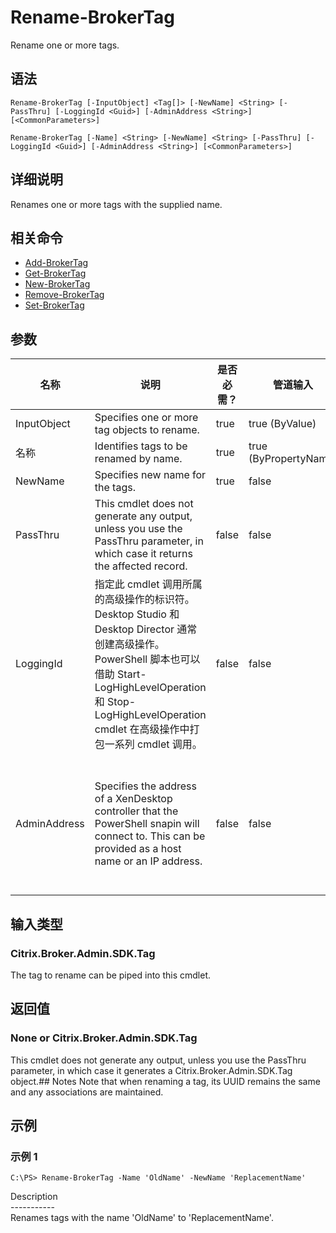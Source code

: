 # Rename-BrokerTag

Rename one or more tags.

## 语法

    Rename-BrokerTag [-InputObject] <Tag[]> [-NewName] <String> [-PassThru] [-LoggingId <Guid>] [-AdminAddress <String>] [<CommonParameters>]
    
    Rename-BrokerTag [-Name] <String> [-NewName] <String> [-PassThru] [-LoggingId <Guid>] [-AdminAddress <String>] [<CommonParameters>]
    

## 详细说明

Renames one or more tags with the supplied name.

## 相关命令

- [Add-BrokerTag](Add-BrokerTag.html)
- [Get-BrokerTag](Get-BrokerTag.html)
- [New-BrokerTag](New-BrokerTag.html)
- [Remove-BrokerTag](Remove-BrokerTag.html)
- [Set-BrokerTag](Set-BrokerTag.html)

## 参数

| 名称           | 说明                                                                                                                                                                              | 是否必需？ | 管道输入                  | 默认值                                                                                    |
| ------------ | ------------------------------------------------------------------------------------------------------------------------------------------------------------------------------- | ----- | --------------------- | -------------------------------------------------------------------------------------- |
| InputObject  | Specifies one or more tag objects to rename.                                                                                                                                    | true  | true (ByValue)        |                                                                                        |
| 名称           | Identifies tags to be renamed by name.                                                                                                                                          | true  | true (ByPropertyName) |                                                                                        |
| NewName      | Specifies new name for the tags.                                                                                                                                                | true  | false                 |                                                                                        |
| PassThru     | This cmdlet does not generate any output, unless you use the PassThru parameter, in which case it returns the affected record.                                                  | false | false                 | False                                                                                  |
| LoggingId    | 指定此 cmdlet 调用所属的高级操作的标识符。 Desktop Studio 和 Desktop Director 通常创建高级操作。 PowerShell 脚本也可以借助 Start-LogHighLevelOperation 和 Stop-LogHighLevelOperation cmdlet 在高级操作中打包一系列 cmdlet 调用。 | false | false                 |                                                                                        |
| AdminAddress | Specifies the address of a XenDesktop controller that the PowerShell snapin will connect to. This can be provided as a host name or an IP address.                              | false | false                 | Localhost. Once a value is provided by any cmdlet, this value will become the default. |

## 输入类型

### Citrix.Broker.Admin.SDK.Tag

The tag to rename can be piped into this cmdlet.

## 返回值

### None or Citrix.Broker.Admin.SDK.Tag

This cmdlet does not generate any output, unless you use the PassThru parameter, in which case it generates a Citrix.Broker.Admin.SDK.Tag object.## Notes Note that when renaming a tag, its UUID remains the same and any associations are maintained.

## 示例

### 示例 1

    C:\PS> Rename-BrokerTag -Name 'OldName' -NewName 'ReplacementName'
    

Description  
\---\---\-----  
Renames tags with the name 'OldName' to 'ReplacementName'.